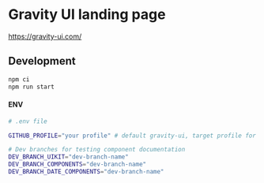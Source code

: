 # Gravity UI landing page

https://gravity-ui.com/

## Development

```bash
npm ci
npm run start
```

#### ENV

```bash
# .env file

GITHUB_PROFILE="your profile" # default gravity-ui, target profile for pulling documentation from components

# Dev branches for testing component documentation
DEV_BRANCH_UIKIT="dev-branch-name"
DEV_BRANCH_COMPONENTS="dev-branch-name"
DEV_BRANCH_DATE_COMPONENTS="dev-branch-name"
```
